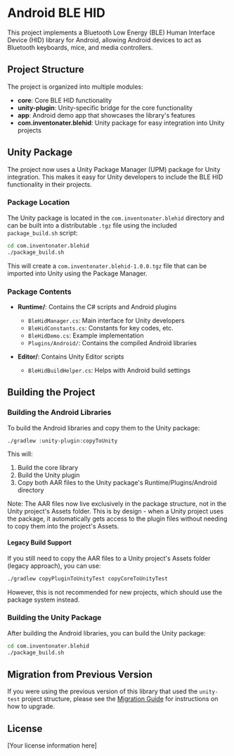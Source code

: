 # Android BLE HID

This project implements a Bluetooth Low Energy (BLE) Human Interface Device (HID) library for Android, allowing Android devices to act as Bluetooth keyboards, mice, and media controllers.

## Project Structure

The project is organized into multiple modules:

- **core**: Core BLE HID functionality
- **unity-plugin**: Unity-specific bridge for the core functionality
- **app**: Android demo app that showcases the library's features
- **com.inventonater.blehid**: Unity package for easy integration into Unity projects

## Unity Package

The project now uses a Unity Package Manager (UPM) package for Unity integration. This makes it easy for Unity developers to include the BLE HID functionality in their projects.

### Package Location

The Unity package is located in the `com.inventonater.blehid` directory and can be built into a distributable `.tgz` file using the included `package_build.sh` script:

```bash
cd com.inventonater.blehid
./package_build.sh
```

This will create a `com.inventonater.blehid-1.0.0.tgz` file that can be imported into Unity using the Package Manager.

### Package Contents

- **Runtime/**: Contains the C# scripts and Android plugins
  - `BleHidManager.cs`: Main interface for Unity developers
  - `BleHidConstants.cs`: Constants for key codes, etc.
  - `BleHidDemo.cs`: Example implementation
  - `Plugins/Android/`: Contains the compiled Android libraries

- **Editor/**: Contains Unity Editor scripts
  - `BleHidBuildHelper.cs`: Helps with Android build settings

## Building the Project

### Building the Android Libraries

To build the Android libraries and copy them to the Unity package:

```bash
./gradlew :unity-plugin:copyToUnity
```

This will:
1. Build the core library
2. Build the Unity plugin
3. Copy both AAR files to the Unity package's Runtime/Plugins/Android directory

Note: The AAR files now live exclusively in the package structure, not in the Unity project's Assets folder. This is by design - when a Unity project uses the package, it automatically gets access to the plugin files without needing to copy them into the project's Assets.

#### Legacy Build Support

If you still need to copy the AAR files to a Unity project's Assets folder (legacy approach), you can use:

```bash
./gradlew copyPluginToUnityTest copyCoreToUnityTest
```

However, this is not recommended for new projects, which should use the package system instead.

### Building the Unity Package

After building the Android libraries, you can build the Unity package:

```bash
cd com.inventonater.blehid
./package_build.sh
```

## Migration from Previous Version

If you were using the previous version of this library that used the `unity-test` project structure, please see the [Migration Guide](com.inventonater.blehid/MIGRATION_GUIDE.md) for instructions on how to upgrade.

## License

[Your license information here]
